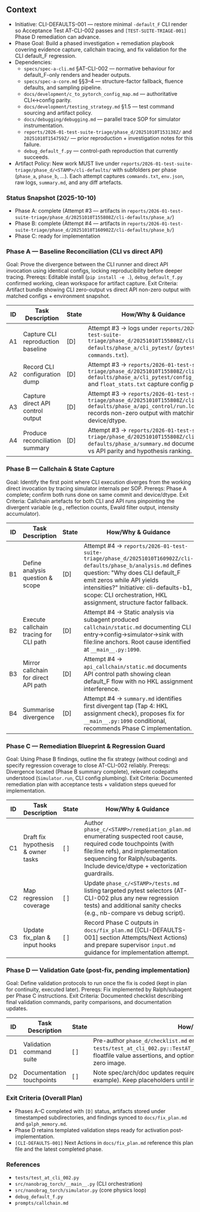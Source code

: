 ## Context
- Initiative: CLI-DEFAULTS-001 — restore minimal `-default_F` CLI render so Acceptance Test AT-CLI-002 passes and `[TEST-SUITE-TRIAGE-001]` Phase D remediation can advance.
- Phase Goal: Build a phased investigation + remediation playbook covering evidence capture, callchain tracing, and fix validation for the CLI default_F regression.
- Dependencies:
  - `specs/spec-a-cli.md` §AT-CLI-002 — normative behaviour for default_F-only renders and header outputs.
  - `specs/spec-a-core.md` §§3–4 — structure-factor fallback, fluence defaults, and sampling pipeline.
  - `docs/development/c_to_pytorch_config_map.md` — authoritative CLI↔config parity.
  - `docs/development/testing_strategy.md` §1.5 — test command sourcing and artifact policy.
  - `docs/debugging/debugging.md` — parallel trace SOP for simulator instrumentation.
  - `reports/2026-01-test-suite-triage/phase_d/20251010T153138Z/` and `20251010T154759Z/` — prior reproduction + investigation notes for this failure.
  - `debug_default_f.py` — control-path reproduction that currently succeeds.
- Artifact Policy: New work MUST live under `reports/2026-01-test-suite-triage/phase_d/<STAMP>/cli-defaults/` with subfolders per phase (`phase_a`, `phase_b`, …). Each attempt captures `commands.txt`, `env.json`, raw logs, `summary.md`, and any diff artefacts.

### Status Snapshot (2025-10-10)
- Phase A: complete (Attempt #3 — artifacts in `reports/2026-01-test-suite-triage/phase_d/20251010T155808Z/cli-defaults/phase_a/`)
- Phase B: complete (Attempt #4 — artifacts in `reports/2026-01-test-suite-triage/phase_d/20251010T160902Z/cli-defaults/phase_b/`)
- Phase C: ready for implementation

### Phase A — Baseline Reconciliation (CLI vs direct API)
Goal: Prove the divergence between the CLI runner and direct API invocation using identical configs, locking reproducibility before deeper tracing.
Prereqs: Editable install (`pip install -e .`), `debug_default_f.py` confirmed working, clean workspace for artifact capture.
Exit Criteria: Artifact bundle showing CLI zero-output vs direct API non-zero output with matched configs + environment snapshot.

| ID | Task Description | State | How/Why & Guidance |
| --- | --- | --- | --- |
| A1 | Capture CLI reproduction baseline | [D] | Attempt #3 → logs under `reports/2026-01-test-suite-triage/phase_d/20251010T155808Z/cli-defaults/phase_a/cli_pytest/` (`pytest.log`, `commands.txt`). |
| A2 | Record CLI configuration dump | [D] | Attempt #3 → `reports/2026-01-test-suite-triage/phase_d/20251010T155808Z/cli-defaults/phase_a/cli_pytest/config_dump.txt` and `float_stats.txt` capture config parity. |
| A3 | Capture direct API control output | [D] | Attempt #3 → `reports/2026-01-test-suite-triage/phase_d/20251010T155808Z/cli-defaults/phase_a/api_control/run.log` records non-zero output with matching device/dtype. |
| A4 | Produce reconciliation summary | [D] | Attempt #3 → `reports/2026-01-test-suite-triage/phase_d/20251010T155808Z/cli-defaults/phase_a/summary.md` documents CLI vs API parity and hypothesis ranking. |

### Phase B — Callchain & State Capture
Goal: Identify the first point where CLI execution diverges from the working direct invocation by tracing simulator internals per SOP.
Prereqs: Phase A complete; confirm both runs done on same commit and device/dtype.
Exit Criteria: Callchain artefacts for both CLI and API runs pinpointing the divergent variable (e.g., reflection counts, Ewald filter output, intensity accumulator).

| ID | Task Description | State | How/Why & Guidance |
| --- | --- | --- | --- |
| B1 | Define analysis question & scope | [D] | Attempt #4 → `reports/2026-01-test-suite-triage/phase_d/20251010T160902Z/cli-defaults/phase_b/analysis.md` defines question: "Why does CLI default_F emit zeros while API yields intensities?" Initiative: cli-defaults-b1, scope: CLI orchestration, HKL assignment, structure factor fallback. |
| B2 | Execute callchain tracing for CLI path | [D] | Attempt #4 → Static analysis via subagent produced `callchain/static.md` documenting CLI entry→config→simulator→sink with file:line anchors. Root cause identified at `__main__.py:1090`. |
| B3 | Mirror callchain for direct API path | [D] | Attempt #4 → `api_callchain/static.md` documents API control path showing clean default_F flow with no HKL assignment interference. |
| B4 | Summarise divergence | [D] | Attempt #4 → `summary.md` identifies first divergent tap (Tap 4: HKL assignment check), proposes fix for `__main__.py:1090` conditional, recommends Phase C implementation. |

### Phase C — Remediation Blueprint & Regression Guard
Goal: Using Phase B findings, outline the fix strategy (without coding) and specify regression coverage to close AT-CLI-002 reliably.
Prereqs: Divergence located (Phase B summary complete), relevant codepaths understood (`Simulator.run`, CLI config plumbing).
Exit Criteria: Documented remediation plan with acceptance tests + validation steps queued for implementation.

| ID | Task Description | State | How/Why & Guidance |
| --- | --- | --- | --- |
| C1 | Draft fix hypothesis & owner tasks | [ ] | Author `phase_c/<STAMP>/remediation_plan.md` enumerating suspected root cause, required code touchpoints (with file:line refs), and implementation sequencing for Ralph/subagents. Include device/dtype + vectorization guardrails. |
| C2 | Map regression coverage | [ ] | Update `phase_c/<STAMP>/tests.md` listing targeted pytest selectors (AT-CLI-002 plus any new regression tests) and additional sanity checks (e.g., nb-compare vs debug script). |
| C3 | Update fix_plan & input hooks | [ ] | Record Phase C outputs in `docs/fix_plan.md` ([CLI-DEFAULTS-001] section Attempts/Next Actions) and prepare supervisor `input.md` guidance for implementation attempt. |

### Phase D — Validation Gate (post-fix, pending implementation)
Goal: Define validation protocols to run once the fix is coded (kept in plan for continuity, executed later).
Prereqs: Fix implemented by Ralph/subagent per Phase C instructions.
Exit Criteria: Documented checklist describing final validation commands, parity comparisons, and documentation updates.

| ID | Task Description | State | How/Why & Guidance |
| --- | --- | --- | --- |
| D1 | Validation command suite | [ ] | Pre-author `phase_d/checklist.md` enumerating `pytest -v tests/test_at_cli_002.py::TestAT_CLI_002::test_minimal_render_with_default_F`, floatfile value assertions, and optional nb-compare ROI command to confirm non-zero image. |
| D2 | Documentation touchpoints | [ ] | Note spec/arch/doc updates required after fix (e.g., README_PYTORCH minimal example). Keep placeholders until implementation completes. |

### Exit Criteria (Overall Plan)
- Phases A–C completed with `[D]` status, artifacts stored under timestamped subdirectories, and findings synced to `docs/fix_plan.md` and `galph_memory.md`.
- Phase D retains templated validation steps ready for activation post-implementation.
- `[CLI-DEFAULTS-001]` Next Actions in `docs/fix_plan.md` reference this plan file and the latest completed phase.

### References
- `tests/test_at_cli_002.py`
- `src/nanobrag_torch/__main__.py` (CLI orchestration)
- `src/nanobrag_torch/simulator.py` (core physics loop)
- `debug_default_f.py`
- `prompts/callchain.md`
